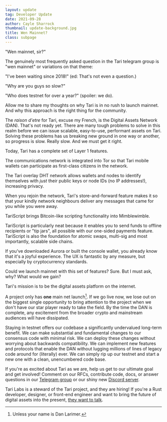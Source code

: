 ```yaml
---
layout: update
tag: Developer Update
date: 2021-09-28
author: Cayle Sharrock
thumbnail: update-background.jpg
title: Wen Mainnet?
class: subpage
---
```


"Wen mainnet, sir?"

The genuinely most frequently asked question in the Tari telegram group is "wen mainnet" or variations on that theme:

"I've been waiting since 2018!" (ed: That's not even a question.)

"Why are you guys so slow?"

"Who does testnet for over a year?" (spoiler: we do).

Allow me to share my thoughts on why Tari is in no rush to launch mainnet. And why this approach is the right thing for
the community.

The _raison d'etre_ for Tari, excuse my French, is the Digital Assets Network (DAN). That's not ready yet. There are
many tough problems to solve in this realm before we can issue scalable, easy-to-use, performant assets on Tari.
Solving these problems has us breaking new ground in one way or another, so progress is slow. Really slow.
And we must get it right.

Today, Tari has a complete set of Layer 1 features.

The communications network is integrated into Tor so that Tari mobile wallets can participate as first-class citizens in
the network.

The Tari overlay DHT network allows wallets and nodes to identify themselves with _just_ their public keys or node IDs
(no IP addresses!), increasing privacy.

When you rejoin the network, Tari's store-and-forward feature makes it so that your kindly network neighbours deliver any messages
that came for you while you were away.

TariScript brings Bitcoin-like scripting functionality into Mimblewimble.

TariScript is particularly neat because it enables you to send funds to offline recipients or "tip jars", all possible
with our one-sided payments feature. TariScript is also the foundation for atomic swaps, multi-sig and most importantly,
scalable side chains.

If you've downloaded Aurora or built the console wallet, you already know that it's a joyful experience. The UX is
fantastic by any measure, but especially by cryptocurrency standards.

Could we launch mainnet with this set of features? Sure. But I must ask, why? What would we gain?

Tari's mission is to be the digital assets platform on the internet.

A project only has **one** main net launch[^1]. If we go live now, we lose out on the biggest single opportunity to bring
attention to the project when we don't have our star player ready to take the field. By the time the DAN is complete,
any excitement from the broader crypto and mainstream audiences will have dissipated.

Staying in testnet offers our codebase a significantly undervalued long-term benefit. We can make substantial and
fundamental changes to our consensus code with minimal risk. We can deploy these changes without worrying about
backwards compatibility. We can implement new features and protocols that enable the DAN without lugging millions of
lines of legacy code around for (literally) ever. We can simply rip up our testnet and start a new one with a clean,
unencumbered code base.

If you're as excited about Tari as we are, help us get to our ultimate goal and get involved! Comment on our RFCs,
contribute code, docs, or answer questions in our [Telegram group](https://t.me/tariproject) or our shiny new
[Discord server](https://discord.gg/tari).

Tari Labs is a steward of the Tari project, and they are hiring! If you're a Rust developer, designer, or front-end
engineer and want to bring the future of digital assets into the present, [they want to talk](https://tarilabs.com/contribute/).

[^1]: Unless your name is Dan Larimer.


